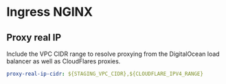 # Ingress NGINX

## Proxy real IP

Include the VPC CIDR range to resolve proxying from the DigitalOcean load balancer as well as
CloudFlares proxies.

```yaml
proxy-real-ip-cidr: ${STAGING_VPC_CIDR},${CLOUDFLARE_IPV4_RANGE}
```
